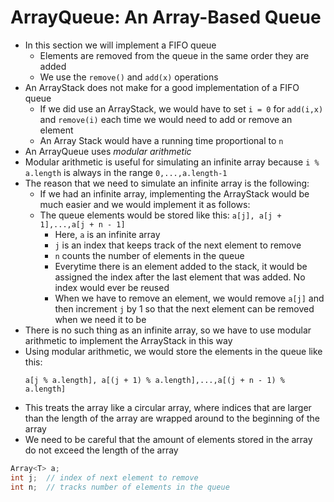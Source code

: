 # ArrayQueue: An Array-Based Queue

* In this section we will implement a FIFO queue
  * Elements are removed from the queue in the same order they are added
  * We use the ```remove()``` and ```add(x)``` operations
* An ArrayStack does not make for a good implementation of a FIFO queue
  * If we did use an ArrayStack, we would have to set ```i = 0``` for ```add(i,x)``` and ```remove(i)``` each time we would need to add or remove an element
  * An Array Stack would have a running time proportional to ```n```
* An ArrayQueue uses *modular arithmetic*
* Modular arithmetic is useful for simulating an infinite array because ```i % a.length``` is always in the range ```0,...,a.length-1```
* The reason that we need to simulate an infinite array is the following:
  * If we had an infinite array, implementing the ArrayStack would be much easier and we would implement it as follows:
  * The queue elements would be stored like this: ```a[j], a[j + 1],...,a[j + n - 1]```
    * Here, ```a``` is an infinite array
    * ```j``` is an index that keeps track of the next element to remove
    * ```n``` counts the number of elements in the queue
    * Everytime there is an element added to the stack, it would be assigned the index after the last element that was added. No index would ever be reused
    * When we have to remove an element, we would remove ```a[j]``` and then increment ```j``` by 1 so that the next element can be removed when we need it to be
* There is no such thing as an infinite array, so we have to use modular arithmetic to implement the ArrayStack in this way
* Using modular arithmetic, we would store the elements in the queue like this:
  ```
  a[j % a.length], a[(j + 1) % a.length],...,a[(j + n - 1) % a.length]
  ```
* This treats the array like a circular array, where indices that are larger than the length of the array are wrapped around to the beginning of the array
* We need to be careful that the amount of elements stored in the array do not exceed the length of the array
```cpp
Array<T> a;
int j;  // index of next element to remove
int n;  // tracks number of elements in the queue
```

